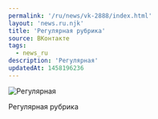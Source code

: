 ```yaml
---
permalink: '/ru/news/vk-2888/index.html'
layout: 'news.ru.njk'
title: 'Регулярная рубрика'
source: ВКонтакте
tags:
  - news_ru
description: 'Регулярная'
updatedAt: 1458196236
---
```

![Регулярная](https://sun9-30.userapi.com/impf/c631828/v631828484/23451/b9TW3OU0X2E.jpg?size=810x1080&quality=96&sign=eb8f08bd716897ac2d77ee1ee7591a35&c_uniq_tag=rMtWEXMm2pYvLFGsZRZiX5ibDf9XTt9BEckH7voL4hc&type=album)

Регулярная рубрика
